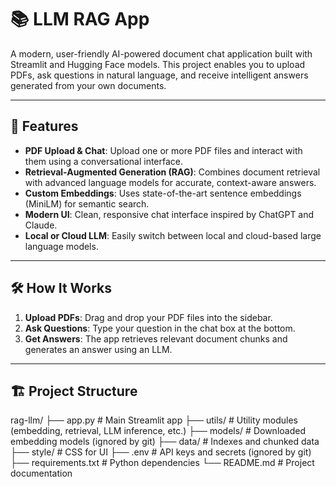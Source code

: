# 📚 LLM RAG App

A modern, user-friendly AI-powered document chat application built with Streamlit and Hugging Face models. This project enables you to upload PDFs, ask questions in natural language, and receive intelligent answers generated from your own documents.

---

## 🚀 Features

- **PDF Upload & Chat**: Upload one or more PDF files and interact with them using a conversational interface.
- **Retrieval-Augmented Generation (RAG)**: Combines document retrieval with advanced language models for accurate, context-aware answers.
- **Custom Embeddings**: Uses state-of-the-art sentence embeddings (MiniLM) for semantic search.
- **Modern UI**: Clean, responsive chat interface inspired by ChatGPT and Claude.
- **Local or Cloud LLM**: Easily switch between local and cloud-based large language models.

---

## 🛠️ How It Works

1. **Upload PDFs**: Drag and drop your PDF files into the sidebar.
2. **Ask Questions**: Type your question in the chat box at the bottom.
3. **Get Answers**: The app retrieves relevant document chunks and generates an answer using an LLM.

---

## 🏗️ Project Structure


rag-llm/
├── app.py                # Main Streamlit app
├── utils/                # Utility modules (embedding, retrieval, LLM inference, etc.)
├── models/               # Downloaded embedding models (ignored by git)
├── data/                 # Indexes and chunked data
├── style/                # CSS for UI
├── .env                  # API keys and secrets (ignored by git)
├── requirements.txt      # Python dependencies
└── README.md             # Project documentation

